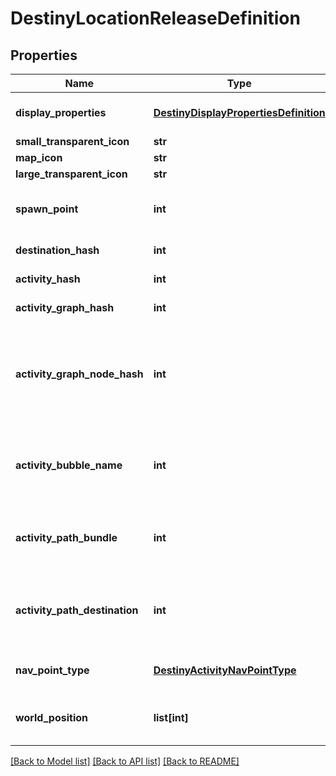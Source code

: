 # DestinyLocationReleaseDefinition

## Properties
Name | Type | Description | Notes
------------ | ------------- | ------------- | -------------
**display_properties** | [**DestinyDisplayPropertiesDefinition**](DestinyDisplayPropertiesDefinition.md) | Sadly, these don&#39;t appear to be populated anymore (ever?) | [optional] 
**small_transparent_icon** | **str** |  | [optional] 
**map_icon** | **str** |  | [optional] 
**large_transparent_icon** | **str** |  | [optional] 
**spawn_point** | **int** | If we had map information, this spawnPoint would be interesting. But sadly, we don&#39;t have that info. | [optional] 
**destination_hash** | **int** | The Destination being pointed to by this location. | [optional] 
**activity_hash** | **int** | The Activity being pointed to by this location. | [optional] 
**activity_graph_hash** | **int** | The Activity Graph being pointed to by this location. | [optional] 
**activity_graph_node_hash** | **int** | The Activity Graph Node being pointed to by this location. (Remember that Activity Graph Node hashes are only unique within an Activity Graph: so use the combination to find the node being spoken of) | [optional] 
**activity_bubble_name** | **int** | The Activity Bubble within the Destination. Look this up in the DestinyDestinationDefinition&#39;s bubbles and bubbleSettings properties. | [optional] 
**activity_path_bundle** | **int** | If we had map information, this would tell us something cool about the path this location wants you to take. I wish we had map information. | [optional] 
**activity_path_destination** | **int** | If we had map information, this would tell us about path information related to destination on the map. Sad. Maybe you can do something cool with it. Go to town man. | [optional] 
**nav_point_type** | [**DestinyActivityNavPointType**](DestinyActivityNavPointType.md) | The type of Nav Point that this represents. See the enumeration for more info. | [optional] 
**world_position** | **list[int]** | Looks like it should be the position on the map, but sadly it does not look populated... yet? | [optional] 

[[Back to Model list]](../README.md#documentation-for-models) [[Back to API list]](../README.md#documentation-for-api-endpoints) [[Back to README]](../README.md)


